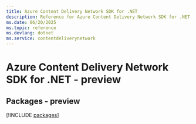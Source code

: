 ```yaml
---
title: Azure Content Delivery Network SDK for .NET
description: Reference for Azure Content Delivery Network SDK for .NET
ms.date: 06/20/2025
ms.topic: reference
ms.devlang: dotnet
ms.service: contentdeliverynetwork
---
```

# Azure Content Delivery Network SDK for .NET - preview
## Packages - preview
[!INCLUDE [packages](content-delivery-network-index.md)]
